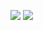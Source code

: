 ![](https://github-readme-stats.vercel.app/api?username=Haunted-Banshee&show_icons=true&theme=dark&count_private=true)
<img src="https://visitor-badge.glitch.me/badge?page_id=Githubhttps://github.com/Haunted-Banshee&right_color=red" />

